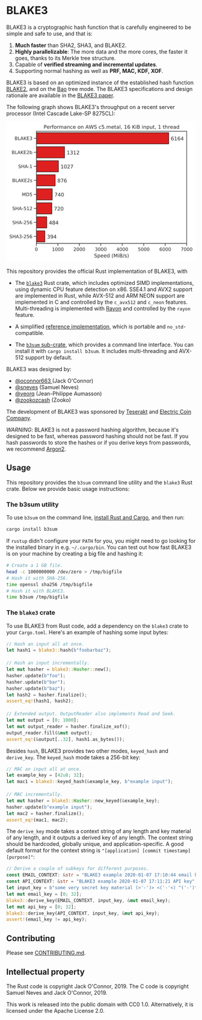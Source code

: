 # BLAKE3 

BLAKE3 is a cryptographic hash function that is carefully engineered to
be simple and safe to use, and that is:

1. **Much faster** than SHA2, SHA3, and BLAKE2.
1. **Highly parallelizable**: The more data and the more cores, the faster it
goes, thanks to its Merkle tree structure.
1. Capable of **verified streaming and incremental updates**.
1. Supporting normal hashing as well as **PRF, MAC, KDF, XOF**.

BLAKE3 is based on an optimized instance of the established hash
function [BLAKE2](https://blake2.net), and on the
[Bao](https://github.com/oconnor663/baokeshed) tree mode.
The BLAKE3 specifications and design rationale are available in the
[BLAKE3 paper](https://github.com/BLAKE3-team/BLAKE3-specs/).

The following graph shows BLAKE3's throughput on a recent
server processor (Intel Cascade Lake-SP 8275CL):

<p align="center">
<img src="media/speed.svg" alt="performance graph">
</p>


This repository provides the official Rust implementation of BLAKE3,
with

* The [`blake3`](https://crates.io/crates/blake3) Rust crate, which
  includes optimized SIMD implementations, using dynamic CPU feature
  detection on x86. SSE4.1 and AVX2 support are implemented in Rust,
  while AVX-512 and ARM NEON support are implemented in C and controlled
  by the `c_avx512` and `c_neon` features. Multi-threading is
  implemented with [Rayon](https://github.com/rayon-rs/rayon) and
  controlled by the `rayon` feature. 

* A simplified [reference
  implementation](reference_impl/reference_impl.rs), which is portable
  and `no_std`-compatible.

* The [`b3sum` sub-crate](./b3sum), which provides a command line
  interface. You can install it with `cargo install b3sum`. It includes
  multi-threading and AVX-512 support by default.


BLAKE3 was designed by:

* [@oconnor663 ](https://github.com/oconnor663) (Jack O'Connor)
* [@sneves](https://github.com/sneves) (Samuel Neves)
* [@veorq](https://github.com/veorq) (Jean-Philippe Aumasson)
* [@zookozcash](https://github.com/zookozcash) (Zooko)

The development of BLAKE3 was sponsored by
[Teserakt](https://teserakt.io) and [Electric Coin Company](https://electriccoin.co).

*WARNING*: BLAKE3 is not a password hashing algorithm, because it's
designed to be fast, whereas password hashing should not be fast. If you
hash passwords to store the hashes or if you derive keys from passwords,
we recommend [Argon2](https://github.com/P-H-C/phc-winner-argon2).

## Usage

This repository provides the `b3sum` command line utility and the
`blake3` Rust crate.
Below we provide basic usage instructions:

### The b3sum utility

To use `b3sum` on the command line, [install Rust and
Cargo](https://doc.rust-lang.org/cargo/getting-started/installation.html),
and then run:

```bash
cargo install b3sum
```

If `rustup` didn't configure your `PATH` for you, you might need to go
looking for the installed binary in e.g. `~/.cargo/bin`. You can test
out how fast BLAKE3 is on your machine by creating a big file and
hashing it:

```bash
# Create a 1 GB file.
head -c 1000000000 /dev/zero > /tmp/bigfile
# Hash it with SHA-256.
time openssl sha256 /tmp/bigfile
# Hash it with BLAKE3.
time b3sum /tmp/bigfile
```

### The `blake3` crate

To use BLAKE3 from Rust code, add a dependency on the `blake3` crate to
your `Cargo.toml`. Here's an example of hashing some input bytes:

```rust
// Hash an input all at once.
let hash1 = blake3::hash(b"foobarbaz");

// Hash an input incrementally.
let mut hasher = blake3::Hasher::new();
hasher.update(b"foo");
hasher.update(b"bar");
hasher.update(b"baz");
let hash2 = hasher.finalize();
assert_eq!(hash1, hash2);

// Extended output. OutputReader also implements Read and Seek.
let mut output = [0; 1000];
let mut output_reader = hasher.finalize_xof();
output_reader.fill(&mut output);
assert_eq!(&output[..32], hash1.as_bytes());
```

Besides `hash`, BLAKE3 provides two other modes, `keyed_hash` and
`derive_key`. The `keyed_hash` mode takes a 256-bit key:

```rust
// MAC an input all at once.
let example_key = [42u8; 32];
let mac1 = blake3::keyed_hash(&example_key, b"example input");

// MAC incrementally.
let mut hasher = blake3::Hasher::new_keyed(&example_key);
hasher.update(b"example input");
let mac2 = hasher.finalize();
assert_eq!(mac1, mac2);
```

The `derive_key` mode takes a context string of any length and key
material of any length, and it outputs a derived key of any length. The
context string should be hardcoded, globally unique, and
application-specific. A good default format for the context string is
`"[application] [commit timestamp] [purpose]"`:

```rust
// Derive a couple of subkeys for different purposes.
const EMAIL_CONTEXT: &str = "BLAKE3 example 2020-01-07 17:10:44 email key";
const API_CONTEXT: &str = "BLAKE3 example 2020-01-07 17:11:21 API key";
let input_key = b"some very secret key material (>'-')> <('-'<) ^('-')^";
let mut email_key = [0; 32];
blake3::derive_key(EMAIL_CONTEXT, input_key, &mut email_key);
let mut api_key = [0; 32];
blake3::derive_key(API_CONTEXT, input_key, &mut api_key);
assert!(email_key != api_key);
```

## Contributing

Please see [CONTRIBUTING.md](CONTRIBUTING.md).

## Intellectual property

The Rust code is copyright Jack O'Connor, 2019. The C code is copyright
Samuel Neves and Jack O'Connor, 2019.

This work is released into the public domain with CC0 1.0.
Alternatively, it is licensed under the Apache License 2.0.
